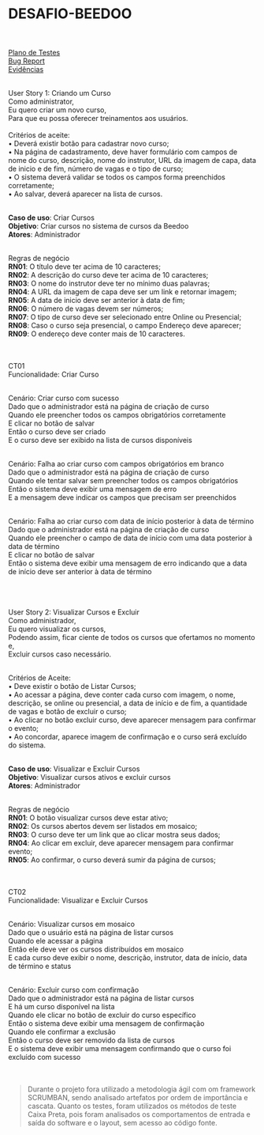 # DESAFIO-BEEDOO<br><br>

[Plano de Testes](https://docs.google.com/spreadsheets/d/1w5yE3EWMGonjFGHuVk9z16AMYCi-kO6GkLVTQcBrsPc/edit?usp=sharing)<br>
[Bug Report](https://docs.google.com/spreadsheets/d/1slf5BBF518bXavaUtJ-q-lfvjbDRnR0buGHS7Mot_Ow/edit?usp=sharing)<br>
[Evidências](https://drive.google.com/drive/folders/1sfqNiMeHx_j6LVvvlyN9GBWGZlOdDCjo?usp=sharing)<br><br>

User Story 1: Criando um Curso<br>
Como administrator,<br>
Eu quero criar um novo curso,<br>
Para que eu possa oferecer treinamentos aos usuários.<br>
<br>
Critérios de aceite:<br>
•	Deverá existir botão para cadastrar novo curso;<br>
•	Na página de cadastramento, deve haver formulário com campos de nome do curso, descrição, nome do instrutor, URL da imagem de capa, data de inicio e de fim, número de vagas e o tipo de curso;<br>
•	O sistema deverá validar se todos os campos forma preenchidos corretamente;<br>
•	Ao salvar, deverá aparecer na lista de cursos.<br><br>

**Caso de uso**:	Criar Cursos<br>
**Objetivo**:	Criar cursos no sistema de cursos da Beedoo<br>
**Atores**:	Administrador<br><br>


 Regras de negócio  	 <br>
**RN01**: O título deve ter acima de 10 caracteres;<br>
**RN02**: A descrição do curso deve ter acima de 10 caracteres;<br>
**RN03**: O nome do instrutor deve ter no mínimo duas palavras;<br>
**RN04**: A URL da imagem de capa deve ser um link e retornar imagem;<br>
**RN05**: A data de inicio deve ser anterior à data de fim;<br>
**RN06**: O número de vagas devem ser números;<br>
**RN07**: O tipo de curso deve ser selecionado entre Online ou Presencial;<br>
**RN08**: Caso o curso seja presencial, o campo Endereço deve aparecer;<br>
**RN09**: O endereço deve conter mais de 10 caracteres.<br><br><br>



CT01<br>
Funcionalidade: Criar Curso<br><br>

  Cenário: Criar curso com sucesso<br>
    Dado que o administrador está na página de criação de curso<br>
    Quando ele preencher todos os campos obrigatórios corretamente<br>
    E clicar no botão de salvar<br>
    Então o curso deve ser criado<br>
    E o curso deve ser exibido na lista de cursos disponíveis<br><br>

  Cenário: Falha ao criar curso com campos obrigatórios em branco<br>
    Dado que o administrador está na página de criação de curso<br>
    Quando ele tentar salvar sem preencher todos os campos obrigatórios<br>
    Então o sistema deve exibir uma mensagem de erro<br>
    E a mensagem deve indicar os campos que precisam ser preenchidos<br><br>

  Cenário: Falha ao criar curso com data de início posterior à data de término<br>
    Dado que o administrador está na página de criação de curso<br>
    Quando ele preencher o campo de data de início com uma data posterior à data de término<br>
    E clicar no botão de salvar<br>
    Então o sistema deve exibir uma mensagem de erro indicando que a data de início deve ser anterior à data de término<br><br><br>




<br>
User Story 2: Visualizar Cursos e Excluir<br>
Como administrador,<br>
Eu quero visualizar os cursos,<br>
Podendo assim, ficar ciente de todos os cursos que ofertamos no momento e,<br>
Excluir cursos caso necessário.<br><br>

Critérios de Aceite:<br>
•	Deve existir o botão de Listar Cursos;<br>
•	Ao acessar a página, deve conter cada curso com imagem, o nome, descrição, se online ou presencial, a data de início e de fim, a quantidade de vagas e botão de excluir o curso;<br>
•	Ao clicar no botão excluir curso, deve aparecer mensagem para confirmar o evento;<br>
•	Ao concordar, aparece imagem de confirmação e o curso será excluído do sistema.
<br><br>

**Caso de uso**:	Visualizar e Excluir Cursos<br>
**Objetivo**:	Visualizar cursos ativos e excluir cursos<br>
**Atores**:	Administrador<br><br>



 Regras de negócio  	<br> 
**RN01**: O botão visualizar cursos deve estar ativo;<br>
**RN02**: Os cursos abertos devem ser listados em mosaico;<br>
**RN03**: O curso deve ter um link que ao clicar mostra seus dados;<br>
**RN04**: Ao clicar em excluir, deve aparecer mensagem para confirmar evento;<br>
**RN05**: Ao confirmar, o curso deverá sumir da página de cursos;<br><br><br>





CT02<br>
Funcionalidade: Visualizar e Excluir Cursos<br><br>

  Cenário: Visualizar cursos em mosaico<br>
    Dado que o usuário está na página de listar cursos<br>
    Quando ele acessar a página<br>
    Então ele deve ver os cursos distribuídos em mosaico<br>
    E cada curso deve exibir o nome, descrição, instrutor, data de início, data de término e status<br><br>

  Cenário: Excluir curso com confirmação<br>
    Dado que o administrador está na página de listar cursos<br>
    E há um curso disponível na lista<br>
    Quando ele clicar no botão de excluir do curso específico<br>
    Então o sistema deve exibir uma mensagem de confirmação<br>
    Quando ele confirmar a exclusão<br>
    Então o curso deve ser removido da lista de cursos<br>
    E o sistema deve exibir uma mensagem confirmando que o curso foi excluído com sucesso<br><br><br>

   >Durante o projeto fora utilizado a metodologia ágil com om framework SCRUMBAN, sendo analisado artefatos por ordem de importância e cascata. Quanto os testes, foram utilizados os métodos de teste Caixa Preta, pois foram analisados os comportamentos de entrada e saída do software e o layout, sem acesso ao código fonte.
